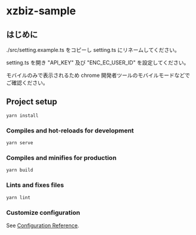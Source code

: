 # xzbiz-sample

## はじめに
./src/setting.example.ts をコピーし setting.ts にリネームしてください。

setting.ts を開き "API_KEY" 及び "ENC_EC_USER_ID" を設定してください。

モバイルのみで表示されるため chrome 開発者ツールのモバイルモードなどでご確認ください。


## Project setup
```
yarn install
```

### Compiles and hot-reloads for development
```
yarn serve
```

### Compiles and minifies for production
```
yarn build
```

### Lints and fixes files
```
yarn lint
```

### Customize configuration
See [Configuration Reference](https://cli.vuejs.org/config/).
